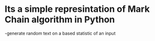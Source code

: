 # Its a simple represintation of Mark Chain algorithm in Python
-generate random text on a based statistic of an input
